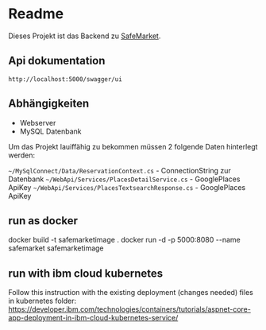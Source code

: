 # Readme

Dieses Projekt ist das Backend zu [SafeMarket](https://devpost.com/software/17_supermarkt_status_reservation_system).


## Api dokumentation

`http://localhost:5000/swagger/ui`


## Abhängigkeiten

- Webserver
- MySQL Datenbank

Um das Projekt lauiffähig zu bekommen müssen 2 folgende Daten hinterlegt werden:

`~/MySqlConnect/Data/ReservationContext.cs` - ConnectionString zur Datenbank
`~/WebApi/Services/PlacesDetailService.cs` - GooglePlaces ApiKey
`~/WebApi/Services/PlacesTextsearchResponse.cs` - GooglePlaces ApiKey

## run as docker
docker build -t safemarketimage .
docker run -d -p 5000:8080 --name safemarket safemarketimage


## run with ibm cloud kubernetes 
Follow this instruction with the existing deployment (changes needed) files in kubernetes folder:
https://developer.ibm.com/technologies/containers/tutorials/aspnet-core-app-deployment-in-ibm-cloud-kubernetes-service/
